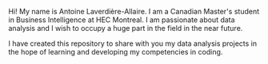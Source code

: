 Hi! My name is Antoine Laverdière-Allaire. I am a Canadian Master's student in Business Intelligence at HEC Montreal. I am passionate about data analysis and I wish to occupy a huge part in the field in the near future.

I have created this repository to share with you my data analysis projects in the hope of learning and developing my competencies in coding. 
